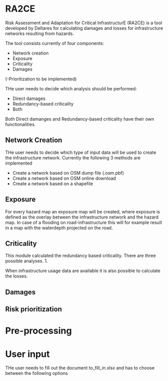 # RA2CE

Risk Assessment and Adaptation for Critical InfrastructurE (RA2CE) is a tool developed by Deltares for calculating damages and losses for infrastructure networks resulting from hazards.

The tool consists currently of four components:
- Network creation
- Exposure
- Criticality
- Damages

(-Prioritization to be implemented)

THe user needs to decide which analysis should be performed:
- Direct damages 
- Redundancy-based criticality
- Both

Both Direct damanges and Redundancy-based criticality have their own functionalities.

## Network Creation
THe user needs to decide which type of input data will be used to create the infrastructure network. Currently the following 3 methods are implemented
- Create a network based on OSM dump file (.osm.pbf)
- Create a network based on OSM online download
- Create a network based on a shapefile

## Exposure
For every hazard map an exposure map will be created, where exposure is defined as the overlay between the infrastructure network and the hazard map. In case of a flooding on road-infrastructure this will for example result in a map with the waterdepth projected on the road.

## Criticality
This module calculated the redundancy based criticality. There are three possible analyses.
1. 

When infrastructure usage data are available it is also possible to calculate the losses.

## Damages


## Risk prioritization

# Pre-processing

# User input
THe user needs to fill out the document to_fill_in.xlsx and has to choose between the following options
